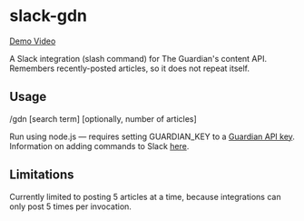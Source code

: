 # slack-gdn

[Demo Video](https://www.youtube.com/watch?v=bBdAoHpn1MU)

A Slack integration (slash command) for The Guardian's content API.  Remembers recently-posted articles, so it does not repeat itself.

## Usage

/gdn [search term] [optionally, number of articles]

Run using node.js — requires setting GUARDIAN_KEY to a [Guardian API key](http://open-platform.theguardian.com/access/).  Information on adding commands to Slack [here](https://api.slack.com/slash-commands).

## Limitations

Currently limited to posting 5 articles at a time, because integrations can only post 5 times per invocation.
